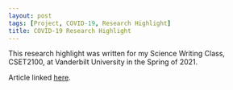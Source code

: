 ```yaml
---
layout: post
tags: [Project, COVID-19, Research Highlight]
title: COVID-19 Research Highlight
---
```

This research highlight was written for my Science Writing Class, CSET2100, at Vanderbilt University in the Spring of 2021.

Article linked [here](https://drive.google.com/file/d/1S-zdnZ8jRtacp533f1lN4ubEi3jp4-k7/view?usp=sharing).
